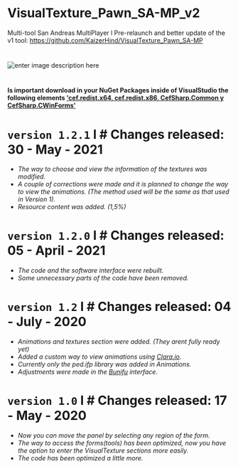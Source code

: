 # VisualTexture_Pawn_SA-MP_v2
Multi-tool San Andreas MultiPlayer l Pre-relaunch and better update of the v1 tool:
https://github.com/KaizerHind/VisualTexture_Pawn_SA-MP
#
![enter image description here](https://media.discordapp.net/attachments/522658194602852352/711783281611505684/unknown.png)
#
**Is important download in your NuGet Packages inside of VisualStudio the following elements ['cef.redist.x64, cef.redist.x86, CefSharp.Common y CefSharp.CWinForms'](https://youtu.be/fOzBVy-sDbM)**


#

# `version 1.2.1` l # Changes released: 30 - May - 2021

 - *The way to choose and view the information of the textures was modified.*
 - *A couple of corrections were made and it is planned to change the way to view the animations. (The method used will be the same as that used in Version 1).*
 - *Resource content was added. (1,5%)*

# `version 1.2.0` l # Changes released: 05 - April - 2021

 - *The code and the software interface were rebuilt.*
 - *Some unnecessary parts of the code have been removed.*

# `version 1.2` l # Changes released: 04 - July - 2020

 - *Animations and textures section were added. (They arent fully ready yet)*
 - *Added a custom way to view animations using [Clara.io](http://clara.io/).*
 - *Currently only the ped.ifp library was added in Animations.*
 - *Adjustments were made in the [Bunifu](https://bunifuframework.com/) interface.*

# `version 1.0` l # Changes released: 17 - May - 2020

 - *Now you can move the panel by selecting any region of the form.*
 - *The way to access the forms(tools) has been optimized, now you have the option to enter the VisualTexture sections more easily.*
 - *The code has been optimized a little more.*
